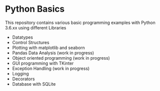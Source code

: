 # Python Basics
This repository contains various basic programming examples with Python 3.6.xx using different Libraries

- Datatypes
- Control Structures
- Plotting with matplotlib and seaborn
- Pandas Data Analysis (work in progress)
- Object oriented programming (work in progress)
- GUI programming with TKinter
- Exception Handling (work in progress)
- Logging
- Decorators
- Database with SQLite


